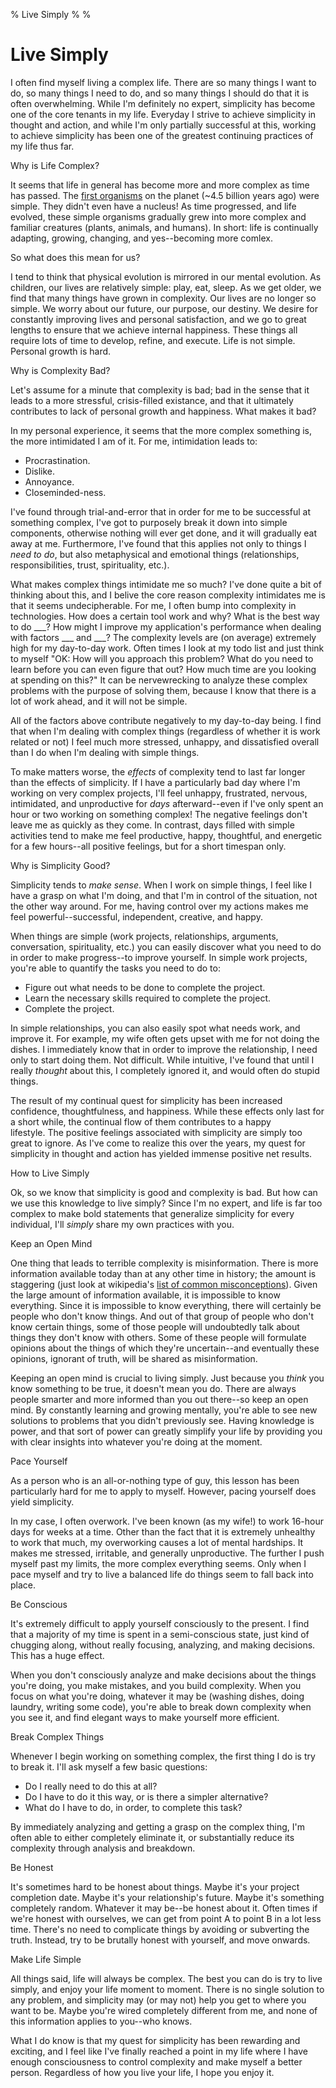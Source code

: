 % Live Simply
%
%

# Live Simply

I often find myself living a complex life. There are so many things I want to
do, so many things I need to do, and so many things I should do that it is often
overwhelming. While I'm definitely no expert, simplicity has become one of the
core tenants in my life. Everyday I strive to achieve simplicity in thought and
action, and while I'm only partially successful at this, working to achieve
simplicity has been one of the greatest continuing practices of my life thus
far.

Why is Life Complex?

It seems that life in general has become more and more complex as time has
passed. The [first organisms][] on the planet (\~4.5 billion years ago) were
simple. They didn't even have a nucleus! As time progressed, and life evolved,
these simple organisms gradually grew into more complex and familiar creatures
(plants, animals, and humans). In short: life is continually adapting, growing,
changing, and yes--becoming more comlex.

So what does this mean for us?

I tend to think that physical evolution is mirrored in our mental evolution. As
children, our lives are relatively simple: play, eat, sleep. As we get older, we
find that many things have grown in complexity. Our lives are no longer so
simple. We worry about our future, our purpose, our destiny. We desire for
constantly improving lives and personal satisfaction, and we go to great lengths
to ensure that we achieve internal happiness. These things all require lots of
time to develop, refine, and execute. Life is not simple. Personal growth is
hard.

Why is Complexity Bad?

Let's assume for a minute that complexity is bad; bad in the sense that it leads
to a more stressful, crisis-filled existance, and that it ultimately contributes
to lack of personal growth and happiness. What makes it bad?

In my personal experience, it seems that the more complex something is, the more
intimidated I am of it. For me, intimidation leads to:

-   Procrastination.
-   Dislike.
-   Annoyance.
-   Closeminded-ness.

I've found through trial-and-error that in order for me to be successful at
something complex, I've got to purposely break it down into simple components,
otherwise nothing will ever get done, and it will gradually eat away at me.
Furthermore, I've found that this applies not only to things I *need to do*, but
also metaphysical and emotional things (relationships, responsibilities, trust,
spirituality, etc.).

What makes complex things intimidate me so much? I've done quite a bit of
thinking about this, and I belive the core reason complexity intimidates me is
that it seems undecipherable. For me, I often bump into complexity in
technologies. How does a certain tool work and why? What is the best way to do
\_\_\_? How might I improve my application's performance when dealing with
factors \_\_\_ and \_\_\_? The complexity levels are (on average) extremely high
for my day-to-day work. Often times I look at my todo list and just think to
myself "OK: How will you approach this problem? What do you need to learn before
you can even figure that out? How much time are you looking at spending on
this?" It can be nervewrecking to analyze these complex problems with the
purpose of solving them, because I know that there is a lot of work ahead, and
it will not be simple.

All of the factors above contribute negatively to my day-to-day being. I find
that when I'm dealing with complex things (regardless of whether it is work
related or not) I feel much more stressed, unhappy, and dissatisfied overall
than I do when I'm dealing with simple things.

To make matters worse, the *effects* of complexity tend to last far longer than
the effects of simplicity. If I have a particularly bad day where I'm working on
very complex projects, I'll feel unhappy, frustrated, nervous, intimidated, and
unproductive for *days* afterward--even if I've only spent an hour or two
working on something complex! The negative feelings don't leave me as quickly as
they come. In contrast, days filled with simple activities tend to make me feel
productive, happy, thoughtful, and energetic for a few hours--all positive
feelings, but for a short timespan only.

Why is Simplicity Good?

Simplicity tends to *make sense*. When I work on simple things, I feel like I
have a grasp on what I'm doing, and that I'm in control of the situation, not
the other way around. For me, having control over my actions makes me feel
powerful--successful, independent, creative, and happy.

When things are simple (work projects, relationships, arguments, conversation,
spirituality, etc.) you can easily discover what you need to do in order to make
progress--to improve yourself. In simple work projects, you're able to quantify
the tasks you need to do to:

-   Figure out what needs to be done to complete the project.
-   Learn the necessary skills required to complete the project.
-   Complete the project.

In simple relationships, you can also easily spot what needs work, and improve
it. For example, my wife often gets upset with me for not doing the dishes. I
immediately know that in order to improve the relationship, I need only to start
doing them. Not difficult. While intuitive, I've found that until I really
*thought* about this, I completely ignored it, and would often do stupid things.

The result of my continual quest for simplicity has been increased confidence,
thoughtfulness, and happiness. While these effects only last for a short while,
the continual flow of them contributes to a happy lifestyle. The positive
feelings associated with simplicity are simply too great to ignore. As I've come
to realize this over the years, my quest for simplicity in thought and action
has yielded immense positive net results.

How to Live Simply

Ok, so we know that simplicity is good and complexity is bad. But how can we use
this knowledge to live simply? Since I'm no expert, and life is far too complex
to make bold statements that generalize simplicity for every individual, I'll
*simply* share my own practices with you.

Keep an Open Mind

One thing that leads to terrible complexity is misinformation. There is more
information available today than at any other time in history; the amount is
staggering (just look at wikipedia's [list of common misconceptions][]). Given
the large amount of information available, it is impossible to know everything.
Since it is impossible to know everything, there will certainly be people who
don't know things. And out of that group of people who don't know certain
things, some of those people will undoubtedly talk about things they don't know
with others. Some of these people will formulate opinions about the things of
which they're uncertain--and eventually these opinions, ignorant of truth, will
be shared as misinformation.

Keeping an open mind is crucial to living simply. Just because you *think* you
know something to be true, it doesn't mean you do. There are always people
smarter and more informed than you out there--so keep an open mind. By
constantly learning and growing mentally, you're able to see new solutions to
problems that you didn't previously see. Having knowledge is power, and that
sort of power can greatly simplify your life by providing you with clear
insights into whatever you're doing at the moment.

Pace Yourself

As a person who is an all-or-nothing type of guy, this lesson has been
particularly hard for me to apply to myself. However, pacing yourself does yield
simplicity.

In my case, I often overwork. I've been known (as my wife!) to work 16-hour days
for weeks at a time. Other than the fact that it is extremely unhealthy to work
that much, my overworking causes a lot of mental hardships. It makes me
stressed, irritable, and generally unproductive. The further I push myself past
my limits, the more complex everything seems. Only when I pace myself and try to
live a balanced life do things seem to fall back into place.

Be Conscious

It's extremely difficult to apply yourself consciously to the present. I find
that a majority of my time is spent in a semi-conscious state, just kind of
chugging along, without really focusing, analyzing, and making decisions. This
has a huge effect.

When you don't consciously analyze and make decisions about the things you're
doing, you make mistakes, and you build complexity. When you focus on what
you're doing, whatever it may be (washing dishes, doing laundry, writing some
code), you're able to break down complexity when you see it, and find elegant
ways to make yourself more efficient.

Break Complex Things

Whenever I begin working on something complex, the first thing I do is try to
break it. I'll ask myself a few basic questions:

-   Do I really need to do this at all?
-   Do I have to do it this way, or is there a simpler alternative?
-   What do I have to do, in order, to complete this task?

By immediately analyzing and getting a grasp on the complex thing, I'm often
able to either completely eliminate it, or substantially reduce its complexity
through analysis and breakdown.

Be Honest

It's sometimes hard to be honest about things. Maybe it's your project
completion date. Maybe it's your relationship's future. Maybe it's something
completely random. Whatever it may be--be honest about it. Often times if we're
honest with ourselves, we can get from point A to point B in a lot less time.
There's no need to complicate things by avoiding or subverting the truth.
Instead, try to be brutally honest with yourself, and move onwards.

Make Life Simple

All things said, life will always be complex. The best you can do is try to live
simply, and enjoy your life moment to moment. There is no single solution to any
problem, and simplicity may (or may not) help you get to where you want to be.
Maybe you're wired completely different from me, and none of this information
applies to you--who knows.

What I do know is that my quest for simplicity has been rewarding and exciting,
and I feel like I've finally reached a point in my life where I have enough
consciousness to control complexity and make myself a better person. Regardless
of how you live your life, I hope you enjoy it.

  [first organisms]: http://en.wikipedia.org/wiki/Prokaryote "prokaryotes"
  [list of common misconceptions]: http://en.wikipedia.org/wiki/List_of_common_misconceptions
    "list of common misconceptions"
